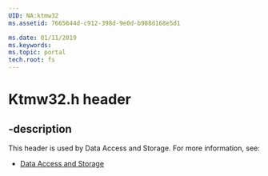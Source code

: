 ```yaml
---
UID: NA:ktmw32
ms.assetid: 7665644d-c912-398d-9e0d-b988d168e5d1

ms.date: 01/11/2019
ms.keywords: 
ms.topic: portal
tech.root: fs
---
```


# Ktmw32.h header


## -description


This header is used by Data Access and Storage. For more information, see:

- [Data Access and Storage](../_fs/index.md)

